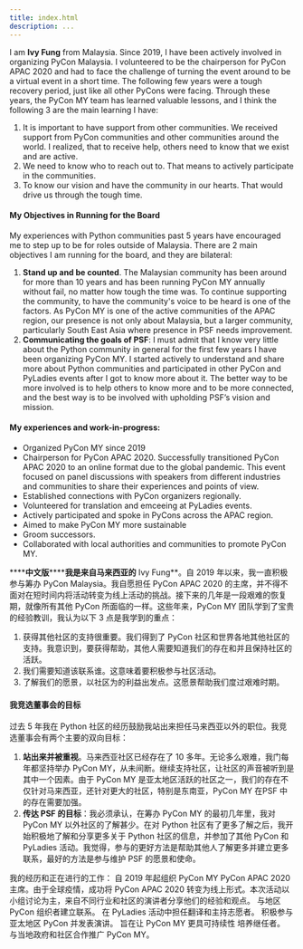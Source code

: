 ```yaml
---
title: index.html
description: ...
---
```


I am **Ivy Fung** from Malaysia. Since 2019, I have been actively involved in organizing PyCon Malaysia. I volunteered to be the chairperson for PyCon APAC 2020 and had to face the challenge of turning the event around to be a virtual event in a short time. The following few years were a tough recovery period, just like all other PyCons were facing. Through these years, the PyCon MY team has learned valuable lessons, and I think the following 3 are the main learning I have:


1. It is important to have support from other communities. We received support from PyCon communities and other communities around the world. I realized, that to receive help, others need to know that we exist and are active.
2. We need to know who to reach out to. That means to actively participate in the communities.
3. To know our vision and have the community in our hearts. That would drive us through the tough time.


#### My Objectives in Running for the Board


My experiences with Python communities past 5 years have encouraged me to step up to be for roles outside of Malaysia. There are 2 main objectives I am running for the board, and they are bilateral:


1. **Stand up and be counted**. The Malaysian community has been around for more than 10 years and has been running PyCon MY annually without fail, no matter how tough the time was. To continue supporting the community, to have the community's voice to be heard is one of the factors. As PyCon MY is one of the active communities of the APAC region, our presence is not only about Malaysia, but a larger community, particularly South East Asia where presence in PSF needs improvement.
2. **Communicating the goals of PSF**: I must admit that I know very little about the Python community in general for the first few years I have been organizing PyCon MY. I started actively to understand and share more about Python communities and participated in other PyCon and PyLadies events after I got to know more about it. The better way to be more involved is to help others to know more and to be more connected, and the best way is to be involved with upholding PSF’s vision and mission.


#### My experiences and work\-in\-progress:


* Organized PyCon MY since 2019
* Chairperson for PyCon APAC 2020\. Successfully transitioned PyCon APAC 2020 to an online format due to the global pandemic. This event focused on panel discussions with speakers from different industries and communities to share their experiences and points of view.
* Established connections with PyCon organizers regionally.
* Volunteered for translation and emceeing at PyLadies events.
* Actively participated and spoke in PyCons across the APAC region.
* Aimed to make PyCon MY more sustainable
* Groom successors.
* Collaborated with local authorities and communities to promote PyCon MY.


***\*******中文版******\******我是来自马来西亚的** Ivy Fung\*\*。自 2019 年以来，我一直积极参与筹办 PyCon Malaysia。我自愿担任 PyCon APAC 2020 的主席，并不得不面对在短时间内将活动转变为线上活动的挑战。接下来的几年是一段艰难的恢复期，就像所有其他 PyCon 所面临的一样。这些年来，PyCon MY 团队学到了宝贵的经验教训，我认为以下 3 点是我学到的重点：


1. 获得其他社区的支持很重要。我们得到了 PyCon 社区和世界各地其他社区的支持。我意识到，要获得帮助，其他人需要知道我们的存在和并且保持社区的活跃。
2. 我们需要知道该联系谁。这意味着要积极参与社区活动。
3. 了解我们的愿景，以社区为的利益出发点。这愿景帮助我们度过艰难时期。


#### 我竞选董事会的目标


过去 5 年我在 Python 社区的经历鼓励我站出来担任马来西亚以外的职位。我竞选董事会有两个主要的双向目标：


1. **站出来并被重视**。马来西亚社区已经存在了 10 多年。无论多么艰难，我门每年都坚持举办 PyCon MY，从未间断。继续支持社区，让社区的声音被听到是其中一个因素。由于 PyCon MY 是亚太地区活跃的社区之一，我们的存在不仅针对马来西亚，还针对更大的社区，特别是东南亚，PyCon MY 在PSF 中的存在需要加强。
2. **传达 PSF 的目标**：我必须承认，在筹办 PyCon MY 的最初几年里，我对 PyCon MY 以外社区的了解甚少。在对 Python 社区有了更多了解之后，我开始积极地了解和分享更多关于 Python 社区的信息，并参加了其他 PyCon 和 PyLadies 活动。我觉得，参与的更好方法是帮助其他人了解更多并建立更多联系，最好的方法是参与维护 PSF 的愿景和使命。


我的经历和正在进行的工作：
自 2019 年起组织 PyCon MY
PyCon APAC 2020 主席。由于全球疫情，成功将 PyCon APAC 2020 转变为线上形式。本次活动以小组讨论为主，来自不同行业和社区的演讲者分享他们的经验和观点。
与地区 PyCon 组织者建立联系。
在 PyLadies 活动中担任翻译和主持志愿者。
积极参与亚太地区 PyCon 并发表演讲。
旨在让 PyC​​on MY 更具可持续性
培养继任者。
与当地政府和社区合作推广 PyCon MY。


